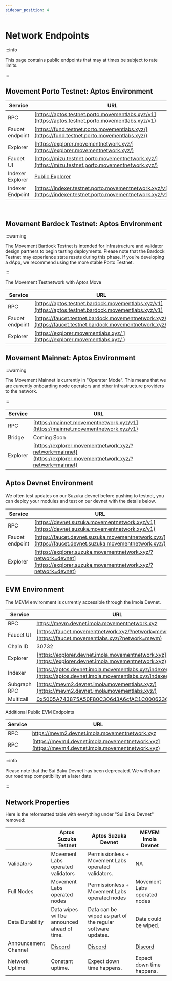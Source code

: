 ```yaml
---
sidebar_position: 4
---
```


# Network Endpoints

:::info

This page contains public endpoints that may at times be subject to rate limits. 

:::

## Movement Porto Testnet: Aptos Environment

| Service          | URL                                                                    |
|------------------|------------------------------------------------------------------------|
| RPC              | [https://aptos.testnet.porto.movementlabs.xyz/v1](https://aptos.testnet.porto.movementlabs.xyz/v1)     |
| Faucet endpoint  | [https://fund.testnet.porto.movementlabs.xyz/](https://fund.testnet.porto.movementlabs.xyz/)     |
| Explorer         | [https://explorer.movementnetwork.xyz/](https://explorer.movementnetwork.xyz/) |
| Faucet UI         | [https://mizu.testnet.porto.movementnetwork.xyz/](https://mizu.testnet.porto.movementnetwork.xyz/) |
| Indexer Explorer        | [Public Explorer](https://cloud.hasura.io/public/graphiql?endpoint=https://indexer.testnet.porto.movementnetwork.xyz/v1/graphql) |
| Indexer Endpoint      | [https://indexer.testnet.porto.movementnetwork.xyz/v1/graphql](https://indexer.testnet.porto.movementnetwork.xyz/v1/graphql) |

<br />


## Movement Bardock Testnet: Aptos Environment

:::warning

The Movement Bardock Testnet is intended for infrastructure and validator design partners to begin testing deployments. Please note that the Bardock Testnet may experience state resets during this phase. If you’re developing a dApp, we recommend using the more stable Porto Testnet.  

:::

The Movement Testnetwork with Aptos Move

| Service          | URL                                                                    |
|------------------|------------------------------------------------------------------------|
| RPC              | [https://aptos.testnet.bardock.movementlabs.xyz/v1](https://aptos.testnet.bardock.movementlabs.xyz/v1)     |
| Faucet endpoint  | [https://faucet.testnet.bardock.movementnetwork.xyz/](https://faucet.testnet.bardock.movementnetwork.xyz/)     |
| Explorer         | [https://explorer.movementlabs.xyz/ ](https://explorer.movementlabs.xyz/ ) |


## Movement Mainnet: Aptos Environment

:::warning

The Movement Mainnet is currently in "Operater Mode". This means that we are currently onboarding node operators and other infrastructure providers to the network.   

:::

| Service          | URL                                                                    |
|------------------|------------------------------------------------------------------------|
| RPC              | [https://mainnet.movementnetwork.xyz/v1](https://mainnet.movementnetwork.xyz/v1)     |
| Bridge           |   Coming Soon       |
| Explorer         | [https://explorer.movementnetwork.xyz/?network=mainnet](https://explorer.movementnetwork.xyz/?network=mainnet) |


## Aptos Devnet Environment

We often test updates on our Suzuka devnet before pushing to testnet, you can deploy your modules and test on our devnet with the details below.

| Service          | URL                                                                    |
|------------------|------------------------------------------------------------------------|
| RPC              | [https://devnet.suzuka.movementnetwork.xyz/v1](https://devnet.suzuka.movementnetwork.xyz/v1)     |
| Faucet endpoint  | [https://faucet.devnet.suzuka.movementnetwork.xyz/](https://faucet.devnet.suzuka.movementnetwork.xyz/)     |
| Explorer         | [https://explorer.suzuka.movementnetwork.xyz/?network=devnet](https://explorer.suzuka.movementnetwork.xyz/?network=devnet) |




## EVM Environment

The MEVM environment is currently accessible through the Imola Devnet. 

| Service          | URL                                                                    |
|------------------|------------------------------------------------------------------------|
| RPC              | [https://mevm.devnet.imola.movementnetwork.xyz ](https://mevm.devnet.imola.movementnetwork.xyz )     |
| Faucet UI        | [https://faucet.movementnetwork.xyz/?network=mevm](https://faucet.movementlabs.xyz/?network=mevm)         |
| Chain ID         | 30732                                                                  |
| Explorer         | [https://explorer.devnet.imola.movementnetwork.xyz](https://explorer.devnet.imola.movementnetwork.xyz)     |
| Indexer          | [https://aptos.devnet.imola.movementlabs.xyz/indexer/v1/graphql](https://aptos.devnet.imola.movementlabs.xyz/indexer/v1/graphql) |
| Subgraph RPC     | [https://mevm2.devnet.imola.movementlabs.xyz/](https://mevm2.devnet.imola.movementlabs.xyz/)     |
| Multicall | [0x5005A743875A50F80C306d3A6cfAC1C000623658](https://explorer.devnet.imola.movementlabs.xyz/#/account/0x0000000000000000000000005005a743875a50f80c306d3a6cfac1c000623658/resources)

Additional Public EVM Endpoints

| Service          | URL                                                                    |
|------------------|------------------------------------------------------------------------|
| RPC              | [https://mevm2.devnet.imola.movementnetwork.xyz ](https://mevm2.devnet.imola.movementnetwork.xyz)     |
| RPC       | [https://mevm4.devnet.imola.movementnetwork.xyz](https://mevm4.devnet.imola.movementnetwork.xyz)         |


:::info

Please note that the Sui Baku Devnet has been deprecated. We will share our roadmap compatibility at a later date

:::



## Network Properties

Here is the reformatted table with everything under "Sui Baku Devnet" removed:

|  | Aptos Suzuka Testnet  | Aptos Suzuka Devnet | MEVEM Imola Devnet  |
| --- | --- | --- | --- |
| Validators  | Movement Labs operated validators  | Permissionless + Movement Labs operated validators.  | NA |
| Full Nodes  | Movement Labs operated nodes  | Permissionless + Movement Labs operated nodes  | Movement Labs operated nodes  |
| Data Durability | Data wipes will be announced ahead of time.  | Data can be wiped as part of the regular software updates. | Data could be wiped. |
| Announcement Channel | [Discord](https://discord.com/channels/1101576619493167217/1259638014184001668)| [Discord](https://discord.com/channels/1101576619493167217/1259638353607917589) | [Discord](https://discord.com/channels/1101576619493167217/1259638433102561348) |
| Network Uptime | Constant uptime. | Expect down time happens.  | Expect down time happens.  |
